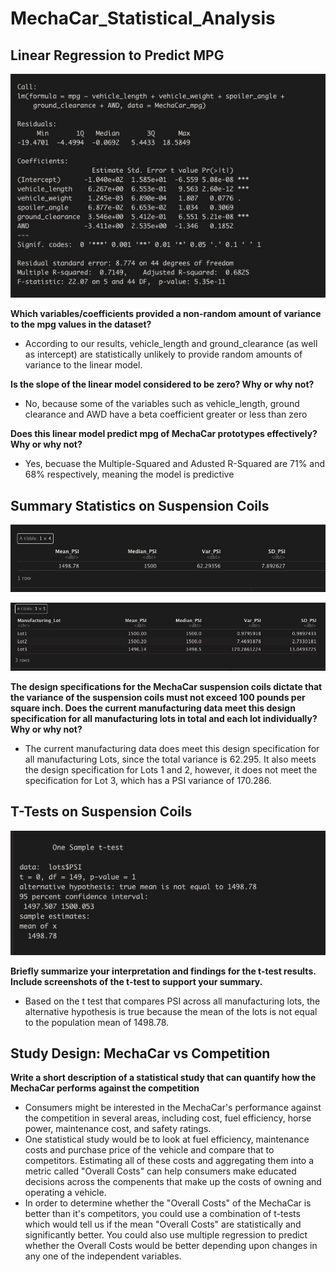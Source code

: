 # MechaCar_Statistical_Analysis

## Linear Regression to Predict MPG
![](https://github.com/vjtrom/MechaCar_Statistical_Analysis/blob/main/images/LM%20MechaCar_mpg.jpg)

**Which variables/coefficients provided a non-random amount of variance to the mpg values in the dataset?**
 - According to our results, vehicle_length and ground_clearance (as well as intercept) are statistically unlikely to provide random amounts of variance to the linear model. 

**Is the slope of the linear model considered to be zero? Why or why not?**
- No, because some of the variables such as vehicle_length, ground clearance and AWD have a beta coefficient greater or less than zero

**Does this linear model predict mpg of MechaCar prototypes effectively? Why or why not?**
- Yes, becuase the Multiple-Squared and Adusted R-Squared are 71% and 68% respectively, meaning the model is predictive

## Summary Statistics on Suspension Coils
![](https://github.com/vjtrom/MechaCar_Statistical_Analysis/blob/main/images/Summarize_Suspension_Coil.jpg)

![](https://github.com/vjtrom/MechaCar_Statistical_Analysis/blob/main/images/lot_summary.jpg)

**The design specifications for the MechaCar suspension coils dictate that the variance of the suspension coils must not exceed 100 pounds per square inch. Does the current manufacturing data meet this design specification for all manufacturing lots in total and each lot individually? Why or why not?**
- The current manufacturing data does meet this design specification for all manufacturing Lots, since the total variance is 62.295. It also meets the design specification for Lots 1 and 2, however, it does not meet the specification for Lot 3, which has a PSI variance of 170.286. 

## T-Tests on Suspension Coils

![](https://github.com/vjtrom/MechaCar_Statistical_Analysis/blob/main/images/One-Sample_T-test.jpg)

**Briefly summarize your interpretation and findings for the t-test results. Include screenshots of the t-test to support your summary.**
- Based on the t test that compares PSI across all manufacturing lots, the alternative hypothesis is true because the mean of the lots is not equal to the population mean of 1498.78.

## Study Design: MechaCar vs Competition

**Write a short description of a statistical study that can quantify how the MechaCar performs against the competition**

- Consumers might be interested in the MechaCar's performance against the competition in several areas, including cost, fuel efficiency, horse power, maintenance cost, and safety ratings. 
- One statistical study would be to look at fuel efficiency, maintenance costs and purchase price of the vehicle and compare that to competitors. Estimating all of these costs and aggregating them into a metric called "Overall Costs" can help consumers make educated decisions across the compenents that make up the costs of owning and operating a vehicle.
- In order to determine whether the "Overall Costs" of the MechaCar is better than it's competitors, you could use a combination of t-tests which would tell us if the mean "Overall Costs" are statistically and significantly better. You could also use multiple regression to predict whether the Overall Costs would be better depending upon changes in any one of the independent variables.
